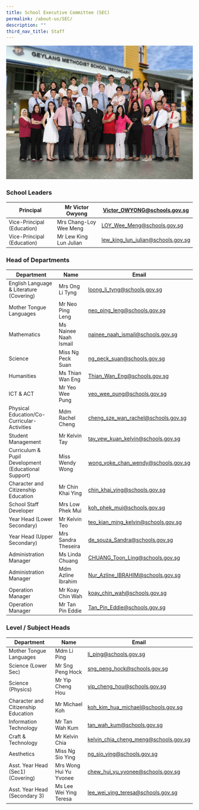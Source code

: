 ```yaml
---
title: School Executive Committee (SEC)
permalink: /about-us/SEC/
description: ""
third_nav_title: Staff
---
```

![](/images/School%20Executive%20Committee%20v2.jpg)
### School Leaders


| Principal | Mr Victor Owyong | [Victor\_OWYONG@schools.gov.sg](mailto:Victor_OWYONG@schools.gov.sg) |
| -------- | -------- | -------- |
| Vice-Principal (Education)     | Mrs Chang-Loy Wee Meng    | [LOY\_Wee\_Meng@schools.gov.sg](mailto:LOY_Wee_Meng@schools.gov.sg)     |
| Vice-Principal (Education)   | Mr Lew King Lun Julian     | [lew\_king\_lun\_julian@schools.gov.sg](mailto:lew_king_lun_julian@schools.gov.sg)     |









### Head of Departments


| Department | Name | Email |
| -------- | -------- | -------- |
| English Language & Literature (Covering)     | Mrs Ong Li Tyng    |[loong\_li\_tyng@schools.gov.sg](mailto:loong_li_tyng@schools.gov.sg) |
| Mother Tongue Languages     | Mr Neo Ping Leng     |[neo\_ping\_leng@schools.gov.sg](mailto:neo_ping_leng@schools.gov.sg) |
| Mathematics | Ms Nainee Naah Ismail | [nainee\_naah\_ismail@schools.gov.sg](mailto:nainee_naah_ismail@schools.gov.sg) |
| Science     | Miss Ng Peck Suan     | [ng\_peck\_suan@schools.gov.sg](mailto:ng_peck_suan@schools.gov.sg) |
| Humanities    | Ms Thian Wan Eng     | [Thian\_Wan\_Eng@schools.gov.sg](mailto:Thian_Wan_Eng@schools.gov.sg)     |
| ICT & ACT| Mr Yeo Wee Pung     | [yeo\_wee\_pung@schools.gov.sg](mailto:yeo_wee_pung@schools.gov.sg)     |
| Physical Education/Co-Curricular-Activities     | Mdm Rachel Cheng     | [cheng\_sze\_wan\_rachel@schools.gov.sg](mailto:cheng_sze_wan_rachel@schools.gov.sg)    |
| Student Management     | Mr Kelvin Tay     | [tay\_yew\_kuan\_kelvin@schools.gov.sg](mailto:tay_yew_kuan_kelvin@schools.gov.sg)     |
| Curriculum & Pupil Development (Educational Support)     | Miss Wendy Wong     | [wong\_yoke\_chan\_wendy@schools.gov.sg](mailto:wong_yoke_chan_wendy@schools.gov.sg)     |
| Character and Citizenship Education   | Mr Chin Khai Ying    | [chin\_khai\_ying@schools.gov.sg](mailto:chin_khai_ying@schools.gov.sg)     |
| School Staff Developer     | Mrs Low Phek Mui     | [koh\_phek\_mui@schools.gov.sg](mailto:koh_phek_mui@schools.gov.sg)     |
| Year Head (Lower Secondary)    | Mr Kelvin Teo    | [teo\_kian\_ming\_kelvin@schools.gov.sg](mailto:teo_kian_ming_kelvin@schools.gov.sg)
| Year Head (Upper Secondary)     | Mrs Sandra Theseira   | [de\_souza\_Sandra@schools.gov.sg](mailto:de_souza_Sandra@schools.gov.sg)     |
| Administration Manager     | Ms Linda Chuang    | [CHUANG\_Toon\_Ling@schools.gov.sg](mailto:CHUANG_Toon_Ling@schools.gov.sg)     |
| Administration Manager    | Mdm Azline Ibrahim     | [Nur\_Azline\_IBRAHIM@schools.gov.sg](mailto:Nur_Azline_IBRAHIM@schools.gov.sg)    |
| Operation Manager   | Mr Koay Chin Wah   | [koay\_chin\_wah@schools.gov.sg](mailto:koay_chin_wah@schools.gov.sg)    |
| Operation Manager    | Mr Tan Pin Eddie    | [Tan\_Pin\_Eddie@schools.gov.sg](mailto:Tan_Pin_Eddie@schools.gov.sg)    |

### Level / Subject Heads

| Department | Name | Email |
| -------- | -------- | -------- |
| Mother Tongue Languages     | Mdm Li Ping     | [li\_ping@schools.gov.sg](mailto:li_ping@schools.gov.sg)    |
| Science (Lower Sec)   | Mr Sng Peng Hock    | [sng\_peng\_hock@schools.gov.sg](mailto:sng_peng_hock@schools.gov.sg)     |
| Science (Physics)   | Mr Yip Cheng Hou    | [yip\_cheng\_hou@schools.gov.sg](mailto:yip_cheng_hou@schools.gov.sg)     |
| Character and Citizenship Education     | Mr Michael Koh     | [koh\_kim\_hua\_michael@schools.gov.sg](mailto:koh_kim_hua_michael@schools.gov.sg)     |
| Information Technology   | Mr Tan Wah Kum    | [tan\_wah\_kum@schools.gov.sg](mailto:tan_wah_kum@schools.gov.sg)     |
| Craft & Technology     | Mr Kelvin Chia     | [kelvin\_chia\_cheng\_meng@schools.gov.sg](mailto:kelvin_chia_cheng_meng@schools.gov.sg)     |
| Aesthetics    | Miss Ng Sio Ying   | [ng\_sio\_ying@schools.gov.sg](mailto:ng_sio_ying@schools.gov.sg)     |
| Asst. Year Head (Sec1) (Covering)    | Mrs Wong Hui Yu Yvonee    | [chew\_hui\_yu\_yvonee@schools.gov.sg](mailto:chew_hui_yu_yvonee@schools.gov.sg)   |
| Asst. Year Head (Secondary 3)  | Ms Lee Wei Ying Teresa   | [lee\_wei\_ying\_teresa@schools.gov.sg](mailto:lee_wei_ying_teresa@schools.gov.sg)   |